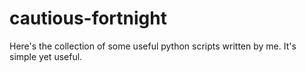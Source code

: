# cautious-fortnight
Here's the collection of some useful python scripts written by me. It's simple yet useful.
